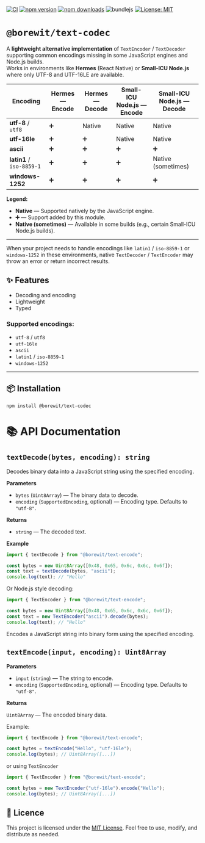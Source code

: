 [![CI](https://github.com/Borewit/text-codec/actions/workflows/ci.yml/badge.svg)](https://github.com/Borewit/text-codec/actions/workflows/ci.yml)
[![npm version](https://badge.fury.io/js/%40borewit%2Ftext-codec.svg)](https://www.npmjs.com/package/@borewit/text-codec)
[![npm downloads](http://img.shields.io/npm/dm/@borewit/text-codec.svg)](https://npmcharts.com/compare/@borewit/text-codec?interval=30)
![bundlejs](https://deno.bundlejs.com/?q=@borewit/text-codec&badge)
[![License: MIT](https://img.shields.io/badge/License-MIT-green.svg?logo=open-source-initiative&logoColor=white)](LICENSE.txt)

# `@borewit/text-codec`

A **lightweight alternative implementation** of `TextEncoder` / `TextDecoder` supporting common encodings missing in some JavaScript engines and Node.js builds.  
Works in environments like **Hermes** (React Native) or **Small-ICU Node.js** where only UTF-8 and UTF-16LE are available.

| Encoding                  | Hermes — **Encode** | Hermes — **Decode** | Small-ICU Node.js — **Encode** | Small-ICU Node.js — **Decode** |
|---------------------------|---------------------|---------------------|--------------------------------|--------------------------------|
| **utf-8** / `utf8`        | ➕                   | Native              | Native                         | Native                         |
| **utf-16le**              | ➕                   | ➕                   | Native                         | Native                         |
| **ascii**                 | ➕                   | ➕                   | ➕                              | ➕                              |
| **latin1** / `iso-8859-1` | ➕                   | ➕                   | ➕                              | Native (sometimes)             |
| **windows-1252**          | ➕                   | ➕                   | ➕                              | ➕                              |

**Legend:**
- **Native** — Supported natively by the JavaScript engine.
- **➕** — Support added by this module.
- **Native (sometimes)** — Available in some builds (e.g., certain Small-ICU Node.js builds).
---

When your project needs to handle encodings like `latin1` / `iso-8859-1` or `windows-1252` in these environments,
native `TextDecoder` / `TextEncoder` may throw an error or return incorrect results.

## ✨ Features

- Decoding and encoding
- Lightweight
- Typed

### Supported encodings:
- `utf-8` / `utf8`
- `utf-16le`
- `ascii`
- `latin1` / `iso-8859-1`
- `windows-1252`

---

## 📦 Installation

```sh
npm install @borewit/text-codec
```


# 📚 API Documentation

## `textDecode(bytes, encoding): string`

Decodes binary data into a JavaScript string using the specified encoding.

**Parameters**
- `bytes` (`Uint8Array`) — The binary data to decode.
- `encoding` (`SupportedEncoding`, optional) — Encoding type. Defaults to `"utf-8"`.  

**Returns**
- `string` — The decoded text.

**Example**
```js
import { textDecode } from "@borewit/text-encode";

const bytes = new Uint8Array([0x48, 0x65, 0x6c, 0x6c, 0x6f]);
const text = textDecode(bytes, "ascii");
console.log(text); // "Hello"
```
Or Node.js style decoding:
```js
import { TextEncoder } from "@borewit/text-encode";

const bytes = new Uint8Array([0x48, 0x65, 0x6c, 0x6c, 0x6f]);
const text = new TextEncoder("ascii").decode(bytes);
console.log(text); // "Hello"
```

Encodes a JavaScript string into binary form using the specified encoding.

## `textEncode(input, encoding): Uint8Array`

**Parameters**

- `input` (`string`) — The string to encode.
- `encoding` (`SupportedEncoding`, optional) — Encoding type. Defaults to `"utf-8"`.

**Returns**

`Uint8Array` — The encoded binary data.

Example:
```js
import { textEncode } from "@borewit/text-encode";

const bytes = textEncode("Hello", "utf-16le");
console.log(bytes); // Uint8Array([...])
```
or using `TextEncoder`
```js
import { TextEncoder } from "@borewit/text-encode";

const bytes = new TextEncoder("utf-16le").encode("Hello");
console.log(bytes); // Uint8Array([...])
```

## 📜 Licence

This project is licensed under the [MIT License](LICENSE.txt). Feel free to use, modify, and distribute as needed.
 